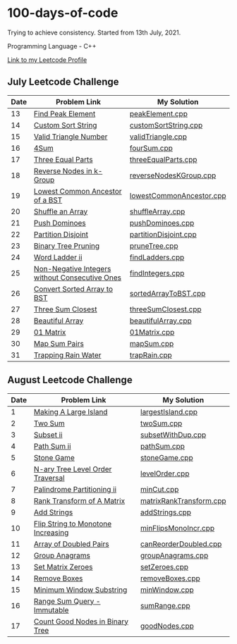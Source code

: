# 100-days-of-code

Trying to achieve consistency. Started from 13th July, 2021.

Programming Language - C++

[Link to my Leetcode Profile](https://leetcode.com/vartika_vr/)

## July Leetcode Challenge

| Date | Problem Link                                                                                                                                                      | My Solution                                                                                                                                   |
| ---- | ----------------------------------------------------------------------------------------------------------------------------------------------------------------- | --------------------------------------------------------------------------------------------------------------------------------------------- |
| 13   | [Find Peak Element](https://leetcode.com/explore/challenge/card/july-leetcoding-challenge-2021/609/week-2-july-8th-july-14th/3812/)                               | [peakElement.cpp](https://github.com/vartikavr/100-days-of-code/blob/master/Leetcode_July_30Days_Challenge/peakElement.cpp)                   |
| 14   | [Custom Sort String](https://leetcode.com/explore/challenge/card/july-leetcoding-challenge-2021/609/week-2-july-8th-july-14th/3813/)                              | [customSortString.cpp](https://github.com/vartikavr/100-days-of-code/blob/master/Leetcode_July_30Days_Challenge/customSortString.cpp)         |
| 15   | [Valid Triangle Number](https://leetcode.com/explore/challenge/card/july-leetcoding-challenge-2021/610/week-3-july-15th-july-21st/3815/)                          | [validTriangle.cpp](https://github.com/vartikavr/100-days-of-code/blob/master/Leetcode_July_30Days_Challenge/validTriangle.cpp)               |
| 16   | [4Sum](https://leetcode.com/explore/challenge/card/july-leetcoding-challenge-2021/610/week-3-july-15th-july-21st/3816/)                                           | [fourSum.cpp](https://github.com/vartikavr/100-days-of-code/blob/master/Leetcode_July_30Days_Challenge/fourSum.cpp)                           |
| 17   | [Three Equal Parts](https://leetcode.com/explore/challenge/card/july-leetcoding-challenge-2021/610/week-3-july-15th-july-21st/3817/)                              | [threeEqualParts.cpp](https://github.com/vartikavr/100-days-of-code/blob/master/Leetcode_July_30Days_Challenge/threeEqualParts.cpp)           |
| 18   | [Reverse Nodes in k-Group](https://leetcode.com/explore/challenge/card/july-leetcoding-challenge-2021/610/week-3-july-15th-july-21st/3818/)                       | [reverseNodesKGroup.cpp](https://github.com/vartikavr/100-days-of-code/blob/master/Leetcode_July_30Days_Challenge/reverseNodesKGroup.cpp)     |
| 19   | [Lowest Common Ancestor of a BST](https://leetcode.com/explore/challenge/card/july-leetcoding-challenge-2021/610/week-3-july-15th-july-21st/3819/)                | [lowestCommonAncestor.cpp](https://github.com/vartikavr/100-days-of-code/blob/master/Leetcode_July_30Days_Challenge/lowestCommonAncestor.cpp) |
| 20   | [Shuffle an Array](https://leetcode.com/explore/challenge/card/july-leetcoding-challenge-2021/610/week-3-july-15th-july-21st/3820/)                               | [shuffleArray.cpp](https://github.com/vartikavr/100-days-of-code/blob/master/Leetcode_July_30Days_Challenge/shuffleArray.cpp)                 |
| 21   | [Push Dominoes](https://leetcode.com/explore/challenge/card/july-leetcoding-challenge-2021/610/week-3-july-15th-july-21st/3821/)                                  | [pushDominoes.cpp](https://github.com/vartikavr/100-days-of-code/blob/master/Leetcode_July_30Days_Challenge/pushDominoes.cpp)                 |
| 22   | [Partition Disjoint](https://leetcode.com/explore/challenge/card/july-leetcoding-challenge-2021/611/week-4-july-22nd-july-28th/3823/)                             | [partitionDisjoint.cpp](https://github.com/vartikavr/100-days-of-code/blob/master/Leetcode_July_30Days_Challenge/partitionDisjoint.cpp)       |
| 23   | [Binary Tree Pruning](https://leetcode.com/explore/challenge/card/july-leetcoding-challenge-2021/611/week-4-july-22nd-july-28th/3824/)                            | [pruneTree.cpp](https://github.com/vartikavr/100-days-of-code/blob/master/Leetcode_July_30Days_Challenge/pruneTree.cpp)                       |
| 24   | [Word Ladder ii](https://leetcode.com/explore/challenge/card/july-leetcoding-challenge-2021/611/week-4-july-22nd-july-28th/3825/)                                 | [findLadders.cpp](https://github.com/vartikavr/100-days-of-code/blob/master/Leetcode_July_30Days_Challenge/findLadders.cpp)                   |
| 25   | [Non-Negative Integers without Consecutive Ones](https://leetcode.com/explore/challenge/card/july-leetcoding-challenge-2021/611/week-4-july-22nd-july-28th/3826/) | [findIntegers.cpp](https://github.com/vartikavr/100-days-of-code/blob/master/Leetcode_July_30Days_Challenge/findIntegers.cpp)                 |
| 26   | [Convert Sorted Array to BST](https://leetcode.com/explore/challenge/card/july-leetcoding-challenge-2021/611/week-4-july-22nd-july-28th/3827/)                    | [sortedArrayToBST.cpp](https://github.com/vartikavr/100-days-of-code/blob/master/Leetcode_July_30Days_Challenge/sortedArrayToBST.cpp)         |
| 27   | [Three Sum Closest](https://leetcode.com/explore/challenge/card/july-leetcoding-challenge-2021/611/week-4-july-22nd-july-28th/3828/)                              | [threeSumClosest.cpp](https://github.com/vartikavr/100-days-of-code/blob/master/Leetcode_July_30Days_Challenge/threeSumClosest.cpp)           |
| 28   | [Beautiful Array](https://leetcode.com/explore/challenge/card/july-leetcoding-challenge-2021/611/week-4-july-22nd-july-28th/3829/)                                | [beautifulArray.cpp](https://github.com/vartikavr/100-days-of-code/blob/master/Leetcode_July_30Days_Challenge/beautifulArray.cpp)             |
| 29   | [01 Matrix](https://leetcode.com/explore/challenge/card/july-leetcoding-challenge-2021/612/week-5-july-29th-july-31st/3831/)                                      | [01Matrix.cpp](https://github.com/vartikavr/100-days-of-code/blob/master/Leetcode_July_30Days_Challenge/01Matrix.cpp)                         |
| 30   | [Map Sum Pairs](https://leetcode.com/explore/challenge/card/july-leetcoding-challenge-2021/612/week-5-july-29th-july-31st/3832/)                                  | [mapSum.cpp](https://github.com/vartikavr/100-days-of-code/blob/master/Leetcode_July_30Days_Challenge/mapSum.cpp)                             |
| 31   | [Trapping Rain Water](https://leetcode.com/explore/challenge/card/july-leetcoding-challenge-2021/612/week-5-july-29th-july-31st/3833/)                            | [trapRain.cpp](https://github.com/vartikavr/100-days-of-code/blob/master/Leetcode_July_30Days_Challenge/trapRain.cpp)                         |

## August Leetcode Challenge

| Date | Problem Link                                                                                                                                               | My Solution                                                                                                                                   |
| ---- | ---------------------------------------------------------------------------------------------------------------------------------------------------------- | --------------------------------------------------------------------------------------------------------------------------------------------- |
| 1    | [Making A Large Island](https://leetcode.com/explore/featured/card/august-leetcoding-challenge-2021/613/week-1-august-1st-august-7th/3835/)                | [largestIsland.cpp](https://github.com/vartikavr/100-days-of-code/blob/master/Leetcode_August_30Days_Challenge/largestIsland.cpp)             |
| 2    | [Two Sum](https://leetcode.com/explore/challenge/card/august-leetcoding-challenge-2021/613/week-1-august-1st-august-7th/3836/)                             | [twoSum.cpp](https://github.com/vartikavr/100-days-of-code/blob/master/Leetcode_August_30Days_Challenge/twoSum.cpp)                           |
| 3    | [Subset ii](https://leetcode.com/explore/challenge/card/august-leetcoding-challenge-2021/613/week-1-august-1st-august-7th/3837/)                           | [subsetWithDup.cpp](https://github.com/vartikavr/100-days-of-code/blob/master/Leetcode_August_30Days_Challenge/subsetWithDup.cpp)             |
| 4    | [Path Sum ii](https://leetcode.com/explore/challenge/card/august-leetcoding-challenge-2021/613/week-1-august-1st-august-7th/3838/)                         | [pathSum.cpp](https://github.com/vartikavr/100-days-of-code/blob/master/Leetcode_August_30Days_Challenge/pathSum.cpp)                         |
| 5    | [Stone Game](https://leetcode.com/explore/challenge/card/august-leetcoding-challenge-2021/613/week-1-august-1st-august-7th/3870/)                          | [stoneGame.cpp](https://github.com/vartikavr/100-days-of-code/blob/master/Leetcode_August_30Days_Challenge/stoneGame.cpp)                     |
| 6    | [N-ary Tree Level Order Traversal](https://leetcode.com/explore/challenge/card/august-leetcoding-challenge-2021/613/week-1-august-1st-august-7th/3871/)    | [levelOrder.cpp](https://github.com/vartikavr/100-days-of-code/blob/master/Leetcode_August_30Days_Challenge/levelOrder.cpp)                   |
| 7    | [Palindrome Partitioning ii](https://leetcode.com/explore/challenge/card/august-leetcoding-challenge-2021/613/week-1-august-1st-august-7th/3872/)          | [minCut.cpp](https://github.com/vartikavr/100-days-of-code/blob/master/Leetcode_August_30Days_Challenge/minCut.cpp)                           |
| 8    | [Rank Transform of A Matrix](https://leetcode.com/explore/challenge/card/august-leetcoding-challenge-2021/614/week-2-august-8th-august-14th/3874/)         | [matrixRankTransform.cpp](https://github.com/vartikavr/100-days-of-code/blob/master/Leetcode_August_30Days_Challenge/matrixRankTransform.cpp) |
| 9    | [Add Strings](https://leetcode.com/explore/challenge/card/august-leetcoding-challenge-2021/614/week-2-august-8th-august-14th/3875/)                        | [addStrings.cpp](https://github.com/vartikavr/100-days-of-code/blob/master/Leetcode_August_30Days_Challenge/addStrings.cpp)                   |
| 10   | [Flip String to Monotone Increasing](https://leetcode.com/explore/challenge/card/august-leetcoding-challenge-2021/614/week-2-august-8th-august-14th/3876/) | [minFlipsMonoIncr.cpp](https://github.com/vartikavr/100-days-of-code/blob/master/Leetcode_August_30Days_Challenge/minFlipsMonoIncr.cpp)       |
| 11   | [Array of Doubled Pairs](https://leetcode.com/explore/challenge/card/august-leetcoding-challenge-2021/614/week-2-august-8th-august-14th/3877/)             | [canReorderDoubled.cpp](https://github.com/vartikavr/100-days-of-code/blob/master/Leetcode_August_30Days_Challenge/canReorderDoubled.cpp)     |
| 12   | [Group Anagrams](https://leetcode.com/explore/challenge/card/august-leetcoding-challenge-2021/614/week-2-august-8th-august-14th/3887/)                     | [groupAnagrams.cpp](https://github.com/vartikavr/100-days-of-code/blob/master/Leetcode_August_30Days_Challenge/groupAnagrams.cpp)             |
| 13   | [Set Matrix Zeroes](https://leetcode.com/explore/challenge/card/august-leetcoding-challenge-2021/614/week-2-august-8th-august-14th/3888/)                  | [setZeroes.cpp](https://github.com/vartikavr/100-days-of-code/blob/master/Leetcode_August_30Days_Challenge/setZeroes.cpp)                     |
| 14   | [Remove Boxes](https://leetcode.com/explore/challenge/card/august-leetcoding-challenge-2021/614/week-2-august-8th-august-14th/3889/)                       | [removeBoxes.cpp](https://github.com/vartikavr/100-days-of-code/blob/master/Leetcode_August_30Days_Challenge/removeBoxes.cpp)                 |
| 15   | [Minimum Window Substring](https://leetcode.com/explore/challenge/card/august-leetcoding-challenge-2021/615/week-3-august-15th-august-21st/3891/)          | [minWindow.cpp](https://github.com/vartikavr/100-days-of-code/blob/master/Leetcode_August_30Days_Challenge/minWindow.cpp)                     |
| 16   | [Range Sum Query - Immutable](https://leetcode.com/explore/challenge/card/august-leetcoding-challenge-2021/615/week-3-august-15th-august-21st/3892/)       | [sumRange.cpp](https://github.com/vartikavr/100-days-of-code/blob/master/Leetcode_August_30Days_Challenge/sumRange.cpp)                       |
| 17   | [Count Good Nodes in Binary Tree](https://leetcode.com/explore/challenge/card/august-leetcoding-challenge-2021/615/week-3-august-15th-august-21st/3899/)   | [goodNodes.cpp](https://github.com/vartikavr/100-days-of-code/blob/master/Leetcode_August_30Days_Challenge/goodNodes.cpp)                     |
